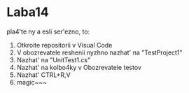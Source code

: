 # Laba14
pla4'te
ny a esli ser'ezno, to:
  1. Otkroite repositorii v Visual Code
  2. V obozrevatele reshenii nyzhno nazhat' na "TestProject1"
  3. Nazhat' na "UnitTest1.cs"
  4. Nazhat' na kolbo4ky v Obozrevatele testov
  5. Nazhat' CTRL+R,V
  6. magic~~~
